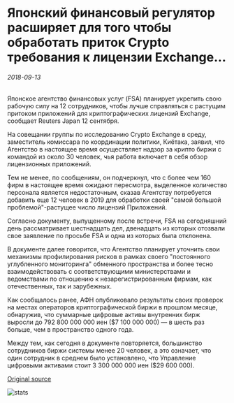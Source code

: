 # Японский финансовый регулятор расширяет для того чтобы обработать приток Crypto требования к лицензии Exchange...

###### 2018-09-13

Японское агентство финансовых услуг (FSA) планирует укрепить свою рабочую силу на 12 сотрудников, чтобы лучше справляться с растущим притоком приложений для криптографических лицензий Exchange, сообщает Reuters Japan 12 сентября.

На совещании группы по исследованию Crypto Exchange в среду, заместитель комиссара по координации политики, Киётака, заявил, что Агентство в настоящее время осуществляет надзор за крипто биржи с командой из около 30 человек, чья работа включает в себя обзор лицензионных приложений.

Тем не менее, по сообщениям, он подчеркнул, что с более чем 160 фирм в настоящее время ожидают пересмотра, выделенное количество персонала является недостаточным, сказав Агентству потребуется добавить еще 12 человек в 2019 для обработки своей "самой большой проблемой"-растущее число лицензий Приложений.

Согласно документу, выпущенному после встречи, FSA на сегодняшний день рассматривает шестнадцать дел, двенадцать из которых отозвали свое заявление по просьбе FSA и одна из которых была отклонена.

В документе далее говорится, что Агентство планирует уточнить свои механизмы профилирования рисков в рамках своего "постоянного углубленного мониторинга" обменного пространства и более тесно взаимодействовать с соответствующими министерствами и ведомствами по отношению к незарегистрированным фирмам, как отечественных, так и зарубежных.

Как сообщалось ранее, АФН опубликовало результаты своих проверок на местах операторов криптографической биржи в прошлом месяце, обнаружив, что суммарные цифровые активы внутренних бирж выросли до 792 800 000 000 иен ($7 100 000 000) — в шесть раз больше, чем в пространство одного года.

Между тем, как сегодня в документе повторяется, большинство сотрудников биржи системы менее 20 человек, а это означает, что один сотрудник в среднем было установлено, что Управление цифровыми активами стоит 3 300 000 000 иен ($29 600 000).

[Original source](https://cointelegraph.com/news/japans-financial-regulator-expands-to-handle-influx-of-crypto-exchange-license-demand)

![stats](https://c.statcounter.com/11760860/0/a89fa40b/1/ "stats")